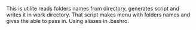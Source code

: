 This is utilite reads folders names from directory, generates script and writes it in work directory.
That script makes menu with folders names and gives  the able to pass in.
Using aliases in .bashrc.

